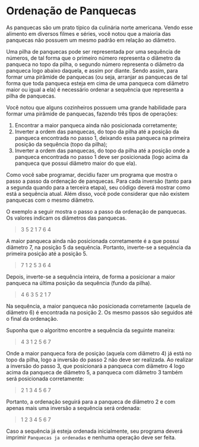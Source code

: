 # Ordenação de Panquecas
As panquecas são um prato típico da culinária norte americana. Vendo esse alimento em diversos filmes e séries, você notou que a maioria das panquecas não possuem um mesmo padrão em relação ao diâmetro.

Uma pilha de panquecas pode ser representada por uma sequência de números, de tal forma que o primeiro número representa o diâmetro da panqueca no topo da pilha, o segundo número representa o diâmetro da panqueca logo abaixo daquela, e assim por diante. Sendo assim, para formar uma pirâmide de panquecas (ou seja, arranjar as panquecas de tal forma que toda panqueca esteja em cima de uma panqueca com diâmetro maior ou igual a ela) é necessário ordenar a sequência que representa a pilha de panquecas.

Você notou que alguns cozinheiros possuem uma grande habilidade para formar uma pirâmide de panquecas, fazendo três tipos de operações:

1. Encontrar a maior panqueca ainda não posicionada corretamente;
2. Inverter a ordem das panquecas, do topo da pilha até a posição da panqueca encontrada no passo 1, deixando essa panqueca na primeira posição da sequência (topo da pilha);
3. Inverter a ordem das panquecas, do topo da pilha até a posição onde a panqueca encontrada no passo 1 deve ser posicionada (logo acima da panqueca que possui diâmetro maior do que ela).

Como você sabe programar, decidiu fazer um programa que mostra o passo a passo da ordenação de panquecas. Para cada inversão (tanto para a segunda quando para a terceira etapa), seu código deverá mostrar como está a sequência atual. Além disso, você pode considerar que não existem panquecas com o mesmo diâmetro.

O exemplo a seguir mostra o passo a passo da ordenação de panquecas. Os valores indicam os diâmetros das panquecas.

> 3 5 2 1 7 6 4

A maior panqueca ainda não posicionada corretamente é a que possui diâmetro 7, na posição 5 da sequência. Portanto, inverte-se a sequência da primeira posição até a posição 5.

> 7 1 2 5 3 6 4

Depois, inverte-se a sequência inteira, de forma a posicionar a maior panqueca na última posição da sequência (fundo da pilha).

> 4 6 3 5 2 1 7

Na sequência, a maior panqueca não posicionada corretamente (aquela de diâmetro 6) é encontrada na posição 2. Os mesmo passos são seguidos até o final da ordenação.

Suponha que o algoritmo encontre a sequência da seguinte maneira:

> 4 3 1 2 5 6 7

Onde a maior panqueca fora de posiçào (aquela com diâmetro 4) já está no topo da pilha, logo a inversão do passo 2 não deve ser realizada. Ao realizar a inversão do passo 3, que posicionará a panqueca com diâmetro 4 logo acima da panqueca de diâmetro 5, a panqueca com diâmetro 3 também será posicionada corretamente:

> 2 1 3 4 5 6 7

Portanto, a ordenação seguirá para a panqueca de diâmetro 2 e com apenas mais uma inversão a sequência será ordenada:

> 1 2 3 4 5 6 7

Caso a sequência já esteja ordenada inicialmente, seu programa deverá imprimir ``Panquecas ja ordenadas`` e nenhuma operação deve ser feita.
#
